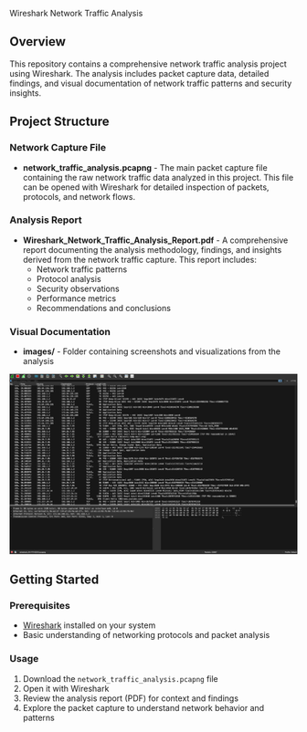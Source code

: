  Wireshark Network Traffic Analysis

## Overview

This repository contains a comprehensive network traffic analysis project using Wireshark. The analysis includes packet capture data, detailed findings, and visual documentation of network traffic patterns and security insights.

## Project Structure

### Network Capture File
- **network_traffic_analysis.pcapng** - The main packet capture file containing the raw network traffic data analyzed in this project. This file can be opened with Wireshark for detailed inspection of packets, protocols, and network flows.

### Analysis Report
- **Wireshark_Network_Traffic_Analysis_Report.pdf** - A comprehensive report documenting the analysis methodology, findings, and insights derived from the network traffic capture. This report includes:
  - Network traffic patterns
  - Protocol analysis
  - Security observations
  - Performance metrics
  - Recommendations and conclusions

### Visual Documentation
- **images/** - Folder containing screenshots and visualizations from the analysis

![Network Traffic Analysis](images/PHOTO-2025-10-27-21-11-29.jpg)

## Getting Started

### Prerequisites
- [Wireshark](https://www.wireshark.org/download.html) installed on your system
- Basic understanding of networking protocols and packet analysis

### Usage
1. Download the `network_traffic_analysis.pcapng` file
2. Open it with Wireshark
3. Review the analysis report (PDF) for context and findings
4. Explore the packet capture to understand network behavior and patterns

